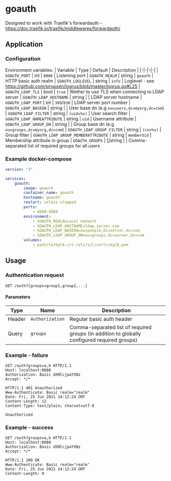 # goauth

Designed to work with Traefik's forwardauth - <https://doc.traefik.io/traefik/middlewares/forwardauth/>

## Application
### Configuration
Environment variables:
| Variable | Type | Default | Description |
|-|-|-|-|
| `GOAUTH_PORT` | int | `8080` | Listening port
| `GOAUTH_REALM` | string | `goauth` | HTTP basic auth realm
| `GOAUTH_LOGLEVEL` | string | `info` | Loglevel - see <https://github.com/sirupsen/logrus/blob/master/logrus.go#L25>
| `GOAUTH_LDAP_TLS` | bool | `true` | Wether to use TLS when connecting to LDAP server
| `GOAUTH_LDAP_HOSTNAME` | string | | LDAP server hostname
| `GOAUTH_LDAP_PORT` | int | `389`/`636` | LDAP server port number
| `GOAUTH_LDAP_BASEDN` | string | | User base dn (e.g `ou=users,dc=myorg,dc=com`)
| `GOAUTH_LDAP_FILTER` | string | `(uid=%s)` | User search filter
| `GOAUTH_LDAP_NAMEATTRIBUTE` | string | `uid` | Username attribute
| `GOAUTH_LDAP_GROUP_DN` | string | | Group base dn (e.g `ou=groups,dc=myorg,dc=com`)
| `GOAUTH_LDAP_GROUP_FILTER` | string | `(cn=%s)` | Group filter
| `GOAUTH_LDAP_GROUP_MEMBERATTRIBUTE` | string | `memberUid` | Membership attribute in group
| `GOAUTH_GROUPS` | []string | | Comma-separated list of required groups for all users

### Example docker-compose
```yaml
version: "3"

services:
    goauth:
        image: goauth
        container_name: goauth
        hostname: goauth
        restart: unless-stopped
        ports:
            - 8080:8080
        environment:
            - GOAUTH_REALM=Local network
            - GOAUTH_LDAP_HOSTNAME=ldap.server.com
            - GOAUTH_LDAP_BASEDN=ou=people,dc=server,dc=com
            - GOAUTH_LDAP_GROUP_DN=ou=groups,dc=server,dc=com
        volumes:
            - path/to/myCA.crt:/etc/ssl/certs/myCA.pem
```

## Usage
### Authentication request
`GET /auth?[groups=group1,group2,...]`

#### Parameters
| Type | Name | Description |
|-|-|-|
| Header | `Authorization` | Regular basic auth header
| Query | `groups` | Comma-separated list of required groups (in addition to globally configured required groups)

### Example - failure
```
GET /auth?groups=a,b HTTP/1.1
Host: localhost:8080
Authorization: Basic dXNlcjpwYXNz
Accept: */*

HTTP/1.1 401 Unauthorized
Www-Authenticate: Basic realm="realm"
Date: Fri, 25 Jun 2021 14:12:24 GMT
Content-Length: 12
Content-Type: text/plain; charset=utf-8

Unauthorized
```

### Example - success
```
GET /auth?groups=a,b HTTP/1.1
Host: localhost:8080
Authorization: Basic dXNlcjpwYXNz
Accept: */*

HTTP/1.1 200 OK
Www-Authenticate: Basic realm="realm"
Date: Fri, 25 Jun 2021 14:12:24 GMT
Content-Length: 0
```
